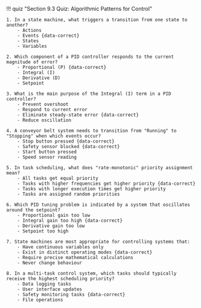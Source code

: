 !!! quiz "Section 9.3 Quiz: Algorithmic Patterns for Control"

    1. In a state machine, what triggers a transition from one state to another?
        - Actions
        - Events {data-correct}
        - States
        - Variables

    2. Which component of a PID controller responds to the current magnitude of error?
        - Proportional (P) {data-correct}
        - Integral (I)
        - Derivative (D)
        - Setpoint

    3. What is the main purpose of the Integral (I) term in a PID controller?
        - Prevent overshoot
        - Respond to current error
        - Eliminate steady-state error {data-correct}
        - Reduce oscillation

    4. A conveyor belt system needs to transition from "Running" to "Stopping" when which events occur?
        - Stop button pressed {data-correct}
        - Safety sensor blocked {data-correct}
        - Start button pressed
        - Speed sensor reading

    5. In task scheduling, what does "rate-monotonic" priority assignment mean?
        - All tasks get equal priority
        - Tasks with higher frequencies get higher priority {data-correct}
        - Tasks with longer execution times get higher priority
        - Tasks are assigned random priorities

    6. Which PID tuning problem is indicated by a system that oscillates around the setpoint?
        - Proportional gain too low
        - Integral gain too high {data-correct}
        - Derivative gain too low
        - Setpoint too high

    7. State machines are most appropriate for controlling systems that:
        - Have continuous variables only
        - Exist in distinct operating modes {data-correct}
        - Require precise mathematical calculations
        - Never change behaviour

    8. In a multi-task control system, which tasks should typically receive the highest scheduling priority?
        - Data logging tasks
        - User interface updates
        - Safety monitoring tasks {data-correct}
        - File operations

